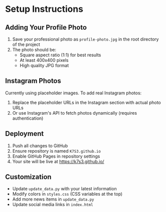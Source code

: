 # Setup Instructions

## Adding Your Profile Photo

1. Save your professional photo as `profile-photo.jpg` in the root directory of the project
2. The photo should be:
   - Square aspect ratio (1:1) for best results
   - At least 400x400 pixels
   - High quality JPG format

## Instagram Photos

Currently using placeholder images. To add real Instagram photos:
1. Replace the placeholder URLs in the Instagram section with actual photo URLs
2. Or use Instagram's API to fetch photos dynamically (requires authentication)

## Deployment

1. Push all changes to GitHub
2. Ensure repository is named `K7S3.github.io`
3. Enable GitHub Pages in repository settings
4. Your site will be live at https://k7s3.github.io/

## Customization

- Update `update_data.py` with your latest information
- Modify colors in `styles.css` (CSS variables at the top)
- Add more news items in `update_data.py`
- Update social media links in `index.html` 